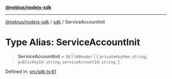 [**@nebius/nodejs-sdk**](../../README.md)

***

[@nebius/nodejs-sdk](../../README.md) / [sdk](../README.md) / ServiceAccountInit

# Type Alias: ServiceAccountInit

> **ServiceAccountInit** = `SA` \| `SAReader` \| \{ `privateKeyPem`: `string`; `publicKeyId`: `string`; `serviceAccountId`: `string`; \}

Defined in: [src/sdk.ts:61](https://github.com/nebius/nodejs-sdk/blob/07f69309bf910f649af60b6731eb42b3f51309c8/src/sdk.ts#L61)
